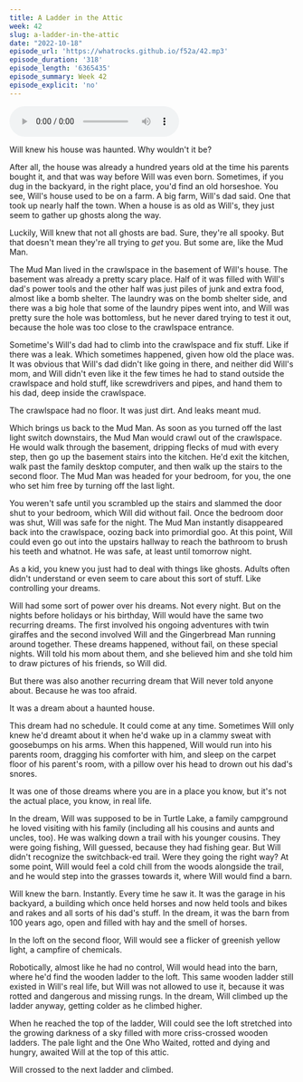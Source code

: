 ```yaml
---
title: A Ladder in the Attic
week: 42
slug: a-ladder-in-the-attic
date: "2022-10-18"
episode_url: 'https://whatrocks.github.io/f52a/42.mp3'
episode_duration: '318'
episode_length: '6365435'
episode_summary: Week 42
episode_explicit: 'no'
---
```


<audio controls="controls">
  <source type="audio/mp3" src="https://whatrocks.github.io/f52a/42.mp3"></source>
</audio>

Will knew his house was haunted. Why wouldn't it be?

After all, the house was already a hundred years old at the time his parents bought it, and that was way before Will was even born. Sometimes, if you dug in the backyard, in the right place, you'd find an old horseshoe. You see, Will's house used to be on a farm. A big farm, Will's dad said. One that took up nearly half the town. When a house is as old as Will's, they just seem to gather up ghosts along the way.

Luckily, Will knew that not all ghosts are bad. Sure, they're all spooky. But that doesn't mean they're all trying to *get* you. But some are, like the Mud Man.

The Mud Man lived in the crawlspace in the basement of Will's house. The basement was already a pretty scary place. Half of it was filled with Will's dad's power tools and the other half was just piles of junk and extra food, almost like a bomb shelter. The laundry was on the bomb shelter side, and there was a big hole that some of the laundry pipes went into, and Will was pretty sure the hole was bottomless, but he never dared trying to test it out, because the hole was too close to the crawlspace entrance.

Sometime's Will's dad had to climb into the crawlspace and fix stuff. Like if there was a leak. Which sometimes happened, given how old the place was. It was obvious that Will's dad didn't like going in there, and neither did Will's mom, and Will didn't even like it the few times he had to stand outside the crawlspace and hold stuff, like screwdrivers and pipes, and hand them to his dad, deep inside the crawlspace.

The crawlspace had no floor. It was just dirt. And leaks meant mud.

Which brings us back to the Mud Man. As soon as you turned off the last light switch downstairs, the Mud Man would crawl out of the crawlspace. He would walk through the basement, dripping flecks of mud with every step, then go up the basement stairs into the kitchen. He'd exit the kitchen, walk past the family desktop computer, and then walk up the stairs to the second floor. The Mud Man was headed for your bedroom, for you, the one who set him free by turning off the last light.

You weren't safe until you scrambled up the stairs and slammed the door shut to your bedroom, which Will did without fail. Once the bedroom door was shut, Will was safe for the night. The Mud Man instantly disappeared back into the crawlspace, oozing back into primordial goo. At this point, Will could even go out into the upstairs hallway to reach the bathroom to brush his teeth and whatnot. He was safe, at least until tomorrow night.

As a kid, you knew you just had to deal with things like ghosts. Adults often didn't understand or even seem to care about this sort of stuff. Like controlling your dreams.

Will had some sort of power over his dreams. Not every night. But on the nights before holidays or his birthday, Will would have the same two recurring dreams. The first involved his ongoing adventures with twin giraffes and the second involved Will and the Gingerbread Man running around together. These dreams happened, without fail, on these special nights. Will told his mom about them, and she believed him and she told him to draw pictures of his friends, so Will did.

But there was also another recurring dream that Will never told anyone about. Because he was too afraid.

It was a dream about a haunted house.

This dream had no schedule. It could come at any time. Sometimes Will only knew he'd dreamt about it when he'd wake up in a clammy sweat with goosebumps on his arms. When this happened, Will would run into his parents room, dragging his comforter with him, and sleep on the carpet floor of his parent's room, with a pillow over his head to drown out his dad's snores. 

It was one of those dreams where you are in a place you know, but it's not the actual place, you know, in real life. 

In the dream, Will was supposed to be in Turtle Lake, a family campground he loved visiting with his family (including all his cousins and aunts and uncles, too). He was walking down a trail with his younger cousins. They were going fishing, Will guessed, because they had fishing gear. But Will didn't recognize the switchback-ed trail. Were they going the right way? At some point, Will would feel a cold chill from the woods alongside the trail, and he would step into the grasses towards it, where Will would find a barn.

Will knew the barn. Instantly. Every time he saw it. It was the garage in his backyard, a building which once held horses and now held tools and bikes and rakes and all sorts of his dad's stuff. In the dream, it was the barn from 100 years ago, open and filled with hay and the smell of horses. 

In the loft on the second floor, Will would see a flicker of greenish yellow light, a campfire of chemicals.

Robotically, almost like he had no control, Will would head into the barn, where he'd find the wooden ladder to the loft. This same wooden ladder still existed in Will's real life, but Will was not allowed to use it, because it was rotted and dangerous and missing rungs. In the dream, Will climbed up the ladder anyway, getting colder as he climbed higher. 

When he reached the top of the ladder, Will could see the loft stretched into the growing darkness of a sky filled with more criss-crossed wooden ladders. The pale light and the One Who Waited, rotted and dying and hungry, awaited Will at the top of this attic.

Will crossed to the next ladder and climbed.